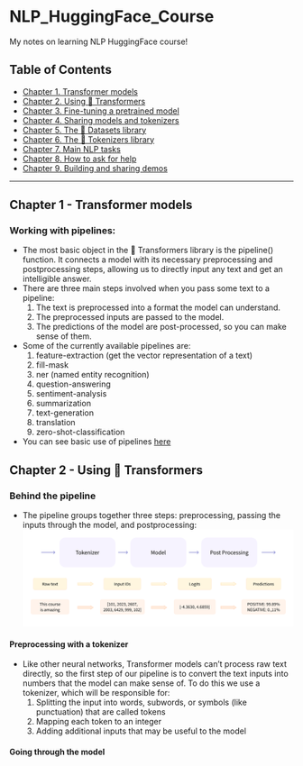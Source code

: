 # NLP_HuggingFace_Course
My notes on learning NLP HuggingFace course!
## Table of Contents
- [Chapter 1. Transformer models](#chapter-1---transformer-models)
- [Chapter 2. Using 🤗 Transformers](#chapter-2---using--transformers)
- [Chapter 3. Fine-tuning a pretrained model](#chapter-3---fine-tuning-a-pretrained-model)
- [Chapter 4. Sharing models and tokenizers](#chapter-4---sharing-models-and-tokenizers)
- [Chapter 5. The 🤗 Datasets library](#chapter-5---the--datasets-library)
- [Chapter 6. The 🤗 Tokenizers library](#chapter-6---the--tokenizers-library)
- [Chapter 7. Main NLP tasks](#chapter-7---main-nlp-tasks)
- [Chapter 8. How to ask for help](#chapter-8---how-to-ask-for-help)
- [Chapter 9. Building and sharing demos](#chapter-9---building-and-sharing-demos)

-------------------------------------------------------------------------------------

## Chapter 1 - Transformer models
### Working with pipelines:
- The most basic object in the 🤗 Transformers library is the pipeline() function. It connects a model with its necessary preprocessing and postprocessing steps, allowing us to directly input any text and get an intelligible answer.
- There are three main steps involved when you pass some text to a pipeline:
  1. The text is preprocessed into a format the model can understand.
  2. The preprocessed inputs are passed to the model.
  3. The predictions of the model are post-processed, so you can make sense of them.
- Some of the currently available pipelines are:
  1. feature-extraction (get the vector representation of a text)
  2. fill-mask
  3. ner (named entity recognition)
  4. question-answering
  5. sentiment-analysis
  6. summarization
  7. text-generation
  8. translation
  9. zero-shot-classification
- You can see basic use of pipelines [here](working-with-pipelines.ipynb)

## Chapter 2 - Using 🤗 Transformers
### Behind the pipeline
- The pipeline groups together three steps: preprocessing, passing the inputs through the model, and postprocessing:
![pipeline](images/pipeline.svg)
#### Preprocessing with a tokenizer
- Like other neural networks, Transformer models can’t process raw text directly, so the first step of our pipeline is to convert the text inputs into numbers that the model can make sense of. To do this we use a tokenizer, which will be responsible for:
  1. Splitting the input into words, subwords, or symbols (like punctuation) that are called tokens
  2. Mapping each token to an integer
  3. Adding additional inputs that may be useful to the model
#### Going through the model




